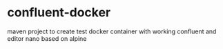 # confluent-docker
maven project to create test docker container with working confluent and editor nano based on alpine
